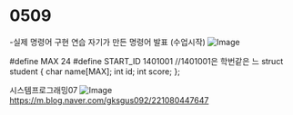 # 0509
-실제 명령어 구현 연습 자기가 만든 명령어 발표
(수업시작)
![Image](https://github.com/user-attachments/assets/1219ff22-c8eb-455b-abc1-a6781b90f78b)

 #define MAX 24
 #define START_ID 1401001    //1401001은 학번같은 느
 struct student {
 char name[MAX];
 int id;
 int score;
 };

 시스템프로그래밍07
![Image](https://github.com/user-attachments/assets/934852a3-2640-43cb-9ed9-b9bf2e67ea2f)
https://m.blog.naver.com/gksgus092/221080447647
